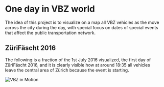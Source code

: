 # One day in VBZ world

The idea of this project is to visualize on a map all VBZ vehicles as the move across the city during the day, with special focus on dates of special events that affect the public transportation network.

## ZüriFäscht 2016

The following is a fraction of the 1st July 2016 visualized, the first day of ZüriFäscht 2016, and it is clearly visible how at around 18:35 all vehicles leave the central area of Zürich because the event is starting.

![VBZ in Motion](images/vbz-in-motion.gif "VBZ in Motion")
